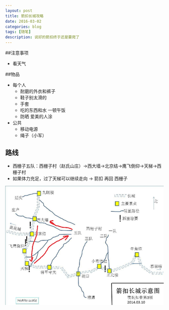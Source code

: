 ```yaml
---
layout: post
title: 箭扣长城攻略
date: 2016-03-02
categories: blog
tags: [随笔]
description: 说好的箭扣终于还是要爬了
---
```



##注意事项

  - 看天气
  
##物品

  - 每个人
    - 耐磨的外衣和裤子
    - 鞋子别太滑的
    - 手套 
    - 吃的东西和水 一顿午饭 
    - 防晒 爱美的人涂
  - 公共
    - 移动电源
    - 绳子（小军）
	
## 路线

  - 西栅子五队：西栅子村（赵氏山庄）->西大墙->北京结->鹰飞倒仰->天梯->西栅子村
  - 如果体力充足，过了天梯可以继续走向 -> 箭扣 再回 西栅子

![Alt text](img/箭扣.jpg)
